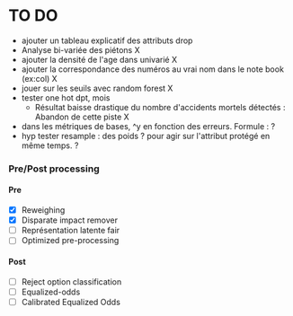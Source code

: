 # TO DO

- ajouter un tableau explicatif des attributs drop
- Analyse bi-variée des piétons X
- ajouter la densité de l'age dans univarié X
- ajouter la correspondance des numéros au vrai nom dans le note book (ex:col) X
- jouer sur les seuils avec random forest X
- tester one hot dpt, mois
  - Résultat baisse drastique du nombre d'accidents mortels détectés : Abandon de cette piste X
- dans les métriques de bases,  ^y en fonction des erreurs. Formule : ?
- hyp tester resample : des poids ? pour agir sur l'attribut protégé en même temps. ?


### Pre/Post processing
#### Pre
- [x] Reweighing
- [x] Disparate impact remover
- [ ] Représentation latente fair
- [ ] Optimized pre-processing

#### Post
- [ ] Reject option classification
- [ ] Equalized-odds
- [ ] Calibrated Equalized Odds